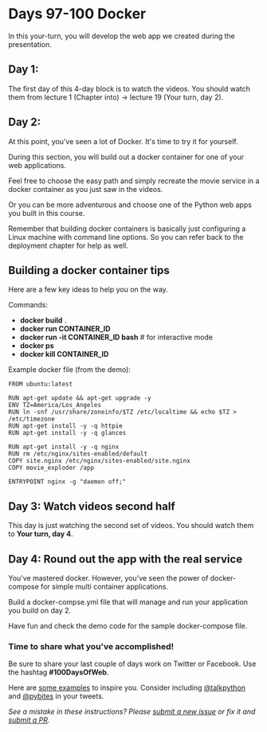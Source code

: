 # Days 97-100 Docker

In this your-turn, you will develop the web app we created during the presentation.

## Day 1: 

The first day of this 4-day block is to watch the videos. You should watch them from lecture 1 (Chapter into) -> lecture 19 (Your turn, day 2). 

## Day 2: 

At this point, you've seen a lot of Docker.  It's time to try it for yourself.

During this section, you will build out a docker container for one of your web applications. 

Feel free to choose the easy path and simply recreate the movie service in a docker container as you just saw in the videos.

Or you can be more adventurous and choose one of the Python web apps you built in this course. 

Remember that building docker containers is basically just configuring a Linux machine with command line options. So you can refer back to the deployment chapter for help as well.

## Building a docker container tips

Here are a few key ideas to help you on the way.

Commands:

* **docker build** .
* **docker run CONTAINER_ID**
* **docker run -it CONTAINER_ID bash** # for interactive mode
* **docker ps**
* **docker kill CONTAINER_ID**

Example docker file (from the demo):

```
FROM ubuntu:latest

RUN apt-get update && apt-get upgrade -y
ENV TZ=America/Los_Angeles
RUN ln -snf /usr/share/zoneinfo/$TZ /etc/localtime && echo $TZ > /etc/timezone
RUN apt-get install -y -q httpie
RUN apt-get install -y -q glances

RUN apt-get install -y -q nginx
RUN rm /etc/nginx/sites-enabled/default
COPY site.nginx /etc/nginx/sites-enabled/site.nginx
COPY movie_exploder /app

ENTRYPOINT nginx -g "daemon off;"
```

## Day 3: Watch videos second half

This day is just watching the second set of videos. You should watch them to **Your turn, day 4**.

## Day 4: Round out the app with the real service

You've mastered docker. However, you've seen the power of docker-compose for simple multi container applications. 

Build a docker-compse.yml file that will manage and run your application you build on day 2.

Have fun and check the demo code for the sample docker-compose file.

### Time to share what you've accomplished!

Be sure to share your last couple of days work on Twitter or Facebook. Use the hashtag **#100DaysOfWeb**. 

Here are [some examples](https://twitter.com/search?q=%23100DaysOfCode) to inspire you. Consider including [@talkpython](https://twitter.com/talkpython) and [@pybites](https://twitter.com/pybites) in your tweets.

*See a mistake in these instructions? Please [submit a new issue](https://github.com/talkpython/100daysofweb-with-python-course/issues) or fix it and [submit a PR](https://github.com/talkpython/100daysofweb-with-python-course/pulls).*
